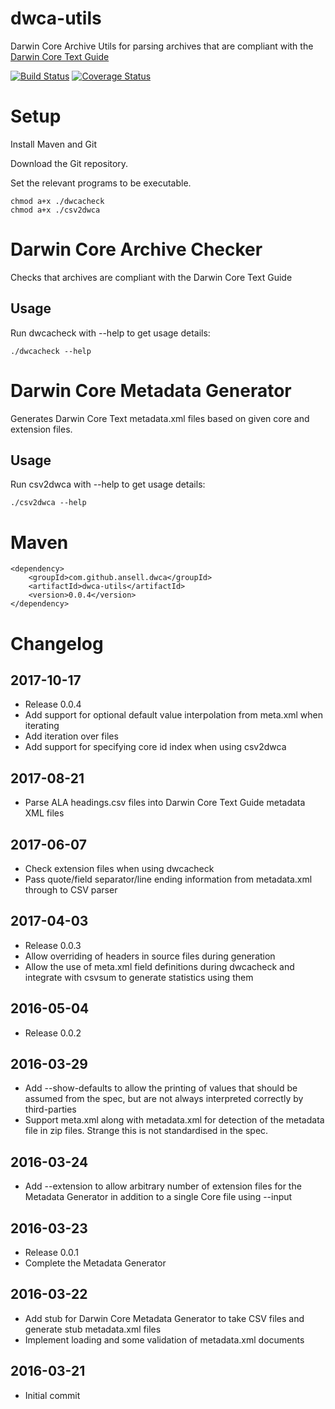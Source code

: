 # dwca-utils

Darwin Core Archive Utils for parsing archives that are compliant with the [Darwin Core Text Guide](http://rs.tdwg.org/dwc/terms/guides/text/)

[![Build Status](https://travis-ci.org/ansell/dwca-utils.svg?branch=master)](https://travis-ci.org/ansell/dwca-utils) [![Coverage Status](https://coveralls.io/repos/ansell/dwca-utils/badge.svg?branch=master)](https://coveralls.io/r/ansell/dwca-utils?branch=master)

# Setup

Install Maven and Git

Download the Git repository.

Set the relevant programs to be executable.

    chmod a+x ./dwcacheck
    chmod a+x ./csv2dwca

# Darwin Core Archive Checker

Checks that archives are compliant with the Darwin Core Text Guide

## Usage

Run dwcacheck with --help to get usage details:

    ./dwcacheck --help

# Darwin Core Metadata Generator

Generates Darwin Core Text metadata.xml files based on given core and extension files.

## Usage

Run csv2dwca with --help to get usage details:

    ./csv2dwca --help

# Maven

    <dependency>
        <groupId>com.github.ansell.dwca</groupId>
        <artifactId>dwca-utils</artifactId>
        <version>0.0.4</version>
    </dependency>

# Changelog

## 2017-10-17
* Release 0.0.4
* Add support for optional default value interpolation from meta.xml when iterating
* Add iteration over files
* Add support for specifying core id index when using csv2dwca

## 2017-08-21
* Parse ALA headings.csv files into Darwin Core Text Guide metadata XML files

## 2017-06-07
* Check extension files when using dwcacheck
* Pass quote/field separator/line ending information from metadata.xml through to CSV parser

## 2017-04-03
* Release 0.0.3
* Allow overriding of headers in source files during generation
* Allow the use of meta.xml field definitions during dwcacheck and integrate with csvsum to generate statistics using them

## 2016-05-04
* Release 0.0.2

## 2016-03-29
* Add --show-defaults to allow the printing of values that should be assumed from the spec, but are not always interpreted correctly by third-parties
* Support meta.xml along with metadata.xml for detection of the metadata file in zip files. Strange this is not standardised in the spec.

## 2016-03-24
* Add --extension to allow arbitrary number of extension files for the Metadata Generator in addition to a single Core file using --input

## 2016-03-23
* Release 0.0.1
* Complete the Metadata Generator 

## 2016-03-22
* Add stub for Darwin Core Metadata Generator to take CSV files and generate stub metadata.xml files
* Implement loading and some validation of metadata.xml documents

## 2016-03-21
* Initial commit

